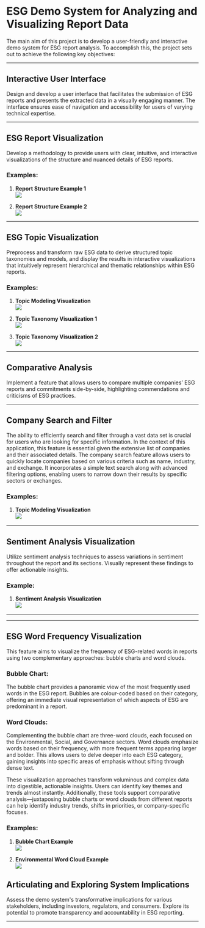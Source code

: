 # ESG Demo System for Analyzing and Visualizing Report Data

The main aim of this project is to develop a user-friendly and interactive demo system for ESG report analysis. To accomplish this, the project sets out to achieve the following key objectives:

---

## Interactive User Interface

Design and develop a user interface that facilitates the submission of ESG reports and presents the extracted data in a visually engaging manner. The interface ensures ease of navigation and accessibility for users of varying technical expertise.

---

## ESG Report Visualization

Develop a methodology to provide users with clear, intuitive, and interactive visualizations of the structure and nuanced details of ESG reports.

### Examples:
1. **Report Structure Example 1**  
   ![](examples/report_structure_1.png)

2. **Report Structure Example 2**  
   ![](examples/report_structure_2.png)

---

## ESG Topic Visualization

Preprocess and transform raw ESG data to derive structured topic taxonomies and models, and display the results in interactive visualizations that intuitively represent hierarchical and thematic relationships within ESG reports.

### Examples:
1. **Topic Modeling Visualization**  
   ![](examples/topic_modelling.png)

2. **Topic Taxonomy Visualization 1**  
   ![](examples/topic_taxonomy_1.png)

3. **Topic Taxonomy Visualization 2**  
   ![](examples/topic_taxonomy_2.png)

---

## Comparative Analysis

Implement a feature that allows users to compare multiple companies’ ESG reports and commitments side-by-side, highlighting commendations and criticisms of ESG practices.

---

## Company Search and Filter

The ability to efficiently search and filter through a vast data set is crucial for users who are looking for specific information. In the context of this application, this feature is essential given the extensive list of companies and their associated details. The company search feature allows users to quickly locate companies based on various criteria such as name, industry, and exchange. It incorporates a simple text search along with advanced filtering options, enabling users to narrow down their results by specific sectors or exchanges.

### Examples:
1. **Topic Modeling Visualization**  
   ![](examples/searchpage.png)

---

## Sentiment Analysis Visualization

Utilize sentiment analysis techniques to assess variations in sentiment throughout the report and its sections. Visually represent these findings to offer actionable insights.

### Example:  

1. **Sentiment Analysis Visualization**  
   ![](examples/sentiment_analysis.png)
---

---

## ESG Word Frequency Visualization

This feature aims to visualize the frequency of ESG-related words in reports using two complementary approaches: bubble charts and word clouds.

### Bubble Chart:
The bubble chart provides a panoramic view of the most frequently used words in the ESG report. Bubbles are colour-coded based on their category, offering an immediate visual representation of which aspects of ESG are predominant in a report.

### Word Clouds:
Complementing the bubble chart are three-word clouds, each focused on the Environmental, Social, and Governance sectors. Word clouds emphasize words based on their frequency, with more frequent terms appearing larger and bolder. This allows users to delve deeper into each ESG category, gaining insights into specific areas of emphasis without sifting through dense text.

These visualization approaches transform voluminous and complex data into digestible, actionable insights. Users can identify key themes and trends almost instantly. Additionally, these tools support comparative analysis—juxtaposing bubble charts or word clouds from different reports can help identify industry trends, shifts in priorities, or company-specific focuses.

### Examples:
1. **Bubble Chart Example**  
   ![](examples/comparative_words.png)

2. **Environmental Word Cloud Example**  
   ![](examples/word_frequency.png)

## Articulating and Exploring System Implications

Assess the demo system's transformative implications for various stakeholders, including investors, regulators, and consumers. Explore its potential to promote transparency and accountability in ESG reporting.

---
